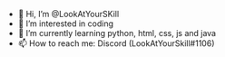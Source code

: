 - 👋 Hi, I’m @LookAtYourSKill
- 👀 I’m interested in coding
- 🌱 I’m currently learning python, html, css, js and java
- 📫 How to reach me: Discord (LookAtYourSkill#1106)

<!---
LookAtYourSKill/LookAtYourSKill is a ✨ special ✨ repository because its `README.md` (this file) appears on your GitHub profile.
You can click the Preview link to take a look at your changes.
--->
